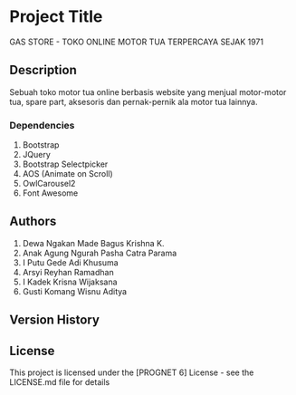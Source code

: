 # Project Title

GAS STORE - TOKO ONLINE MOTOR TUA TERPERCAYA SEJAK 1971

## Description

Sebuah toko motor tua online berbasis website yang menjual motor-motor tua, spare part, aksesoris dan pernak-pernik ala motor tua lainnya. 


### Dependencies

1. Bootstrap 
2. JQuery
3. Bootstrap Selectpicker
4. AOS (Animate on Scroll)
5. OwlCarousel2
6. Font Awesome
## Authors

1. Dewa Ngakan Made Bagus Krishna K.
2. Anak Agung Ngurah Pasha Catra Parama
3. I Putu Gede Adi Khusuma
4. Arsyi Reyhan Ramadhan
5. I Kadek Krisna Wijaksana
6. Gusti Komang Wisnu Aditya



## Version History


## License

This project is licensed under the [PROGNET 6] License - see the LICENSE.md file for details
